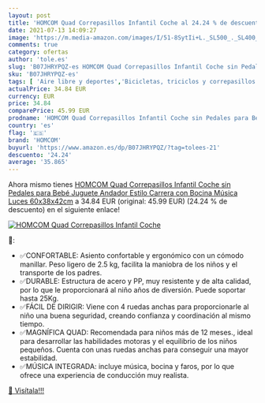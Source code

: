 ```yaml
---
layout: post
title: 'HOMCOM Quad Correpasillos Infantil Coche al 24.24 % de descuento'
date: 2021-07-13 14:09:27
image: 'https://m.media-amazon.com/images/I/51-8SytIi+L._SL500_._SL400_.jpg'
comments: true
category: ofertas
author: 'tole.es'
slug: 'B07JHRYPQZ-es HOMCOM Quad Correpasillos Infantil Coche sin Pedales para...'
sku: 'B07JHRYPQZ-es'
tags: [ 'Aire libre y deportes','Bicicletas, triciclos y correpasillos','Juguetes','Juguetes y juegos','bebé','homcom', ]
actualPrice: 34.84 EUR
currency: EUR
price: 34.84
comparePrice: 45.99 EUR
prodname: 'HOMCOM Quad Correpasillos Infantil Coche sin Pedales para Bebé Juguete Andador Estilo Carrera con Bocina Música Luces 60x38x42cm'
country: 'es'
flag: '🇪🇸'
brand: 'HOMCOM'
buyurl: 'https://www.amazon.es/dp/B07JHRYPQZ/?tag=tolees-21'
descuento: '24.24'
average: '35.865'
---
```


Ahora mismo tienes [HOMCOM Quad Correpasillos Infantil Coche sin Pedales para Bebé Juguete Andador Estilo Carrera con Bocina Música Luces 60x38x42cm](https://www.amazon.es/dp/B07JHRYPQZ/?tag=tolees-21) a 34.84 EUR (original: 45.99 EUR) (24.24 %  de descuento) en el siguiente enlace!

[![HOMCOM Quad Correpasillos Infantil Coche](https://m.media-amazon.com/images/I/51-8SytIi+L._SL500_._SL400_.jpg)](https://www.amazon.es/dp/B07JHRYPQZ/?tag=tolees-21)

🔎:

- ✅CONFORTABLE: Asiento confortable y ergonómico con un cómodo manillar. Peso ligero de 2.5 kg, facilita la maniobra de los niños y el transporte de los padres.
- ✅DURABLE: Estructura de acero y PP, muy resistente y de alta calidad, por lo que le proporcionará al niño años de diversión. Puede soportar hasta 25Kg.
- ✅FÁCIL DE DIRIGIR: Viene con 4 ruedas anchas para proporcionarle al niño una buena seguridad, creando confianza y coordinación al mismo tiempo.
- ✅MAGNÍFICA QUAD: Recomendada para niños más de 12 meses., ideal para desarrollar las habilidades motoras y el equilibrio de los niños pequeños. Cuenta con unas ruedas anchas para conseguir una mayor estabilidad.
- ✅MÚSICA INTEGRADA: incluye música, bocina y faros, por lo que ofrece una experiencia de conducción muy realista.

[🛒 Visítala!!!](https://www.amazon.es/dp/B07JHRYPQZ/?tag=tolees-21)

